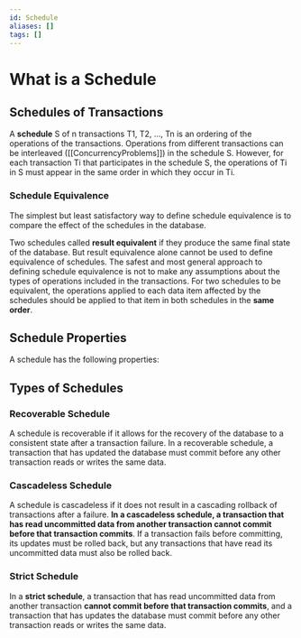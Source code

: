 ```yaml
---
id: Schedule
aliases: []
tags: []
---
```


# What is a Schedule

## Schedules of Transactions

A **schedule** S of n transactions T1, T2, ..., Tn is an ordering of the operations of the transactions. Operations from different transactions can be interleaved ([[ConcurrencyProblems]]) in the schedule S. However, for each transaction Ti that participates in the schedule S, the operations of Ti in S must appear in the same order in which they occur in Ti.

### Schedule Equivalence

The simplest but least satisfactory way to define schedule equivalence is to compare the effect of the schedules in the database.

Two schedules called **result equivalent** if they produce the same final state of the database. But result equivalence alone cannot be used to define equivalence of schedules. The safest and most general approach to defining schedule equivalence is not to make any assumptions about the types of operations included in the transactions. For two schedules to be equivalent, the operations applied to each data item affected by the schedules should be applied to that item in both schedules in the **same order**.

## Schedule Properties

A schedule has the following properties:


## Types of Schedules

### Recoverable Schedule

A schedule is recoverable if it allows for the recovery of the database to a consistent state after a transaction failure. In a recoverable schedule, a transaction that has updated the database must commit before any other transaction reads or writes the same data.

### Cascadeless Schedule

A schedule is cascadeless if it does not result in a cascading rollback of transactions after a failure. **In a cascadeless schedule, a transaction that has read uncommitted data from another transaction cannot commit before that transaction commits**. If a transaction fails before committing, its updates must be rolled back, but any transactions that have read its uncommitted data must also be rolled back.

### Strict Schedule

In a **strict schedule**, a transaction that has read uncommitted data from another transaction **cannot commit before that transaction commits**, and a transaction that has updates the database must commit before any other transaction reads or writes the same data.
